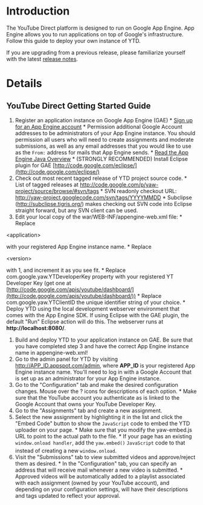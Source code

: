 # Introduction #
The YouTube Direct platform is designed to run on Google App Engine. App Engine allows you to run applications on top of Google's infrastructure. Follow this guide to deploy your own instance of YTD.

If you are upgrading from a previous release, please familiarize yourself with the latest [release notes](http://code.google.com/p/yaw-project/wiki/ReleaseNotes).

# Details #

## YouTube Direct Getting Started Guide ##

  1. Register an application instance on Google App Engine (GAE)
    * [Sign up for an App Engine account](http://appengine.google.com/)
    * Permission additional Google Account addresses to be administrators of your App Engine instance. You should permission all users who will need to create assignments and moderate submissions, as well as any email addresses that you would like to use as the `From:` address for mails that App Engine sends.
    * [Read the App Engine Java Overview](http://code.google.com/appengine/docs/java/overview.html)
    * (STRONGLY RECOMMENDED) Install Eclipse plugin for GAE [http://code.google.com/eclipse/](http://code.google.com/eclipse/)
  1. Check out most recent tagged release of YTD project source code.
    * List of tagged releases at http://code.google.com/p/yaw-project/source/browse/#svn/tags
    * SVN readonly checkout URL: http://yaw-project.googlecode.com/svn/tags/YYYYMMDD
    * Subclipse (http://subclipse.tigris.org/) makes checking out SVN code into Eclipse straight forward, but any SVN client can be used.
  1. Edit your local copy of the war/WEB-INF/appengine-web.xml file:
    * Replace 

&lt;application&gt;

 with your registered App Engine instance name.
    * Replace 

&lt;version&gt;

 with 1, and increment it as you see fit.
    * Replace com.google.yaw.YTDeveloperKey property with your registered YT Developer Key (get one at [http://code.google.com/apis/youtube/dashboard/](http://code.google.com/apis/youtube/dashboard/))
    * Replace com.google.yaw.YTClientID the unique identifier string of your choice.
    * Deploy YTD using the local development webserver environment that comes with the App Engine SDK. If using Eclipse with the GAE plugin, the default "Run" Eclipse action will do this. The webserver runs at **http://localhost:8080/**.
  1. Build and deploy YTD to your application instance on GAE. Be sure that you have completed step 3 and have the correct App Engine instance name in appengine-web.xml!
  1. Go to the admin panel for YTD by visiting http://APP_ID.appspot.com/admin, where **APP\_ID** is your registered App Engine instance name. You'll need to log in with a Google Account that is set up as an administrator for your App Engine instance.
  1. Go to the "Configuration" tab and make the desired configuration changes. Mouse over the ? icons for descriptions of each option.
    * Make sure that the YouTube account you authenticate as is linked to the Google Account that owns your YouTube Developer Key.
  1. Go to the "Assignments" tab and create a new assignment.
  1. Select the new assignment by highlighting it in the list and click the "Embed Code" button to show the `JavaScript` code to embed the YTD uploader on your page.
    * Make sure that you modify the yaw-embed.js URL to point to the actual path to the file.
    * If your page has an existing `window.onload handler`, add the `yaw.embed()` `JavaScript` code to that instead of creating a new `window.onload`.
  1. Visit the "Submissions" tab to view submitted videos and approve/reject them as desired.
    * In the "Configuration" tab, you can specify an address that will receive mail whenever a new video is submitted.
    * Approved videos will be automatically added to a playlist associated with each assignment (owned by your YouTube account), and depending on your configuration settings, will have their descriptions and tags updated to reflect your approval.